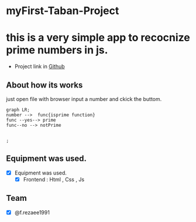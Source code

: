 # myFirst-Taban-Project

# this is a very  simple app to recocnize prime numbers in js.



- Project link in [Github](https://github.com/)





## About how its works

just open file with browser input a number and ckick the buttom.

```mermaid
graph LR;
number -->  func{isprime function}
func --yes--> prime
func--no --> notPrime

  
;
```
## Equipment was used.

- [x] Equipment was used.
  - [x] Frontend : Html , Css , Js 

## Team 
 - [x] @f.rezaee1991


